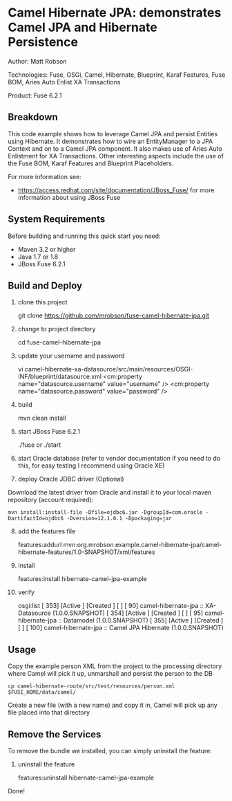 ﻿Camel Hibernate JPA: demonstrates Camel JPA and Hibernate Persistence
=====================================================================
Author: Matt Robson 

Technologies: Fuse, OSGi, Camel, Hibernate, Blueprint, Karaf Features, Fuse BOM, Aries Auto Enlist XA Transactions

Product: Fuse 6.2.1

Breakdown
---------
This code example shows how to leverage Camel JPA and persist Entities using Hibernate. It demonstrates how to wire an EntityManager to a JPA Context and on to a Camel JPA component. It also makes use of Aries Auto Enlistment for XA Transactions.  Other interesting aspects include the use of the Fuse BOM, Karaf Features and Blueprint Placeholders.

For more information see:

* <https://access.redhat.com/site/documentation/JBoss_Fuse/> for more information about using JBoss Fuse

System Requirements
-------------------
Before building and running this quick start you need:

* Maven 3.2 or higher
* Java 1.7 or 1.8
* JBoss Fuse 6.2.1

Build and Deploy
----------------

1) clone this project

	git clone https://github.com/mrobson/fuse-camel-hibernate-jpa.git

2) change to project directory 

	cd fuse-camel-hibernate-jpa

3) update your username and password

	vi camel-hibernate-xa-datasource/src/main/resources/OSGI-INF/blueprint/datasource.xml
	<cm:property name="datasource.username" value="username" />
	<cm:property name="datasource.password" value="password" />

4) build

	mvn clean install

5) start JBoss Fuse 6.2.1

	./fuse or ./start

6) start Oracle database (refer to vendor documentation if you need to do this, for easy testing I recommend using Oracle XE)

7) deploy Oracle JDBC driver (Optional)

Download the latest driver from Oracle and install it to your local maven repository (account required):

	mvn install:install-file -Dfile=ojdbc6.jar -DgroupId=com.oracle -DartifactId=ojdbc6 -Dversion=12.1.0.1 -Dpackaging=jar

8) add the features file

	features:addurl mvn:org.mrobson.example.camel-hibernate-jpa/camel-hibernate-features/1.0-SNAPSHOT/xml/features

9) install

	features:install hibernate-camel-jpa-example

10) verify

	osgi:list
	[ 353] [Active     ] [Created     ] [       ] [   90] camel-hibernate-jpa :: XA-Datasource (1.0.0.SNAPSHOT)
	[ 354] [Active     ] [Created     ] [       ] [   95] camel-hibernate-jpa :: Datamodel (1.0.0.SNAPSHOT)
	[ 355] [Active     ] [Created     ] [       ] [  100] camel-hibernate-jpa :: Camel JPA Hibernate (1.0.0.SNAPSHOT)

Usage
-----

Copy the example person XML from the project to the processing directory where Camel will pick it up, unmarshall and persist the person to the DB

	cp camel-hibernate-route/src/test/resources/person.xml $FUSE_HOME/data/camel/

Create a new file (with a new name) and copy it in, Camel will pick up any file placed into that directory

Remove the Services
-------------------

To remove the bundle we installed, you can simply uninstall the feature:

1) uninstall the feature

	features:uninstall hibernate-camel-jpa-example

Done!
